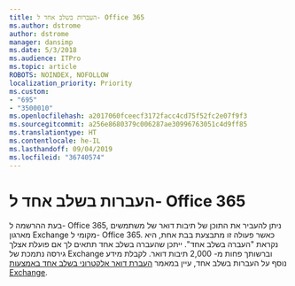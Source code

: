 ```yaml
---
title: העברות בשלב אחד ל- Office 365
ms.author: dstrome
author: dstrome
manager: dansimp
ms.date: 5/3/2018
ms.audience: ITPro
ms.topic: article
ROBOTS: NOINDEX, NOFOLLOW
localization_priority: Priority
ms.custom:
- "695"
- "3500010"
ms.openlocfilehash: a2017060fceecf3172facc4cd75f52fc2e07f9f3
ms.sourcegitcommit: a256e8680379c006287ae30996763051c4d9ff85
ms.translationtype: HT
ms.contentlocale: he-IL
ms.lasthandoff: 09/04/2019
ms.locfileid: "36740574"
---
```

# <a name="cutover-migrations-to-office-365"></a>העברות בשלב אחד ל- Office 365

בעת ההרשמה ל- Office 365, ניתן להעביר את התוכן של תיבות דואר של משתמשים מארגון Exchange מקומי ל- Office 365. כאשר פעולה זו מתבצעת בבת אחת, היא נקראת "העברה בשלב אחד". ייתכן שהעברה בשלב אחד תתאים לך אם פועלת אצלך גירסה נתמכת של Exchange וברשותך פחות מ- 2,000 תיבות דואר. לקבלת מידע נוסף על העברות בשלב אחד, עיין במאמר [העברת דואר אלקטרוני בשלב אחד באמצעות Exchange](https://docs.microsoft.com/Exchange/mailbox-migration/cutover-migration-to-office-365).
  